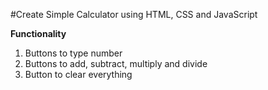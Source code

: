 #Create Simple Calculator using HTML, CSS and JavaScript

**Functionality**
1. Buttons to type number
2. Buttons to add, subtract, multiply and divide
3. Button to clear everything

